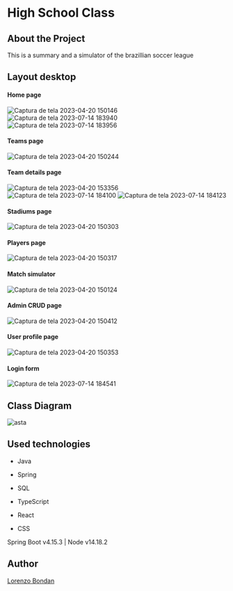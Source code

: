 # High School Class

## About the Project

This is a summary and a simulator of the brazillian soccer league

## Layout desktop

#### Home page
![Captura de tela 2023-04-20 150146](https://user-images.githubusercontent.com/105743965/233791700-2fc0d1e8-5224-482c-ba43-3b6021b12a7e.png)
![Captura de tela 2023-07-14 183940](https://github.com/LorenzoBondan/SoccerLeague/assets/105743965/6155a436-b5b6-4862-9db5-0304203417f4)
![Captura de tela 2023-07-14 183956](https://github.com/LorenzoBondan/SoccerLeague/assets/105743965/aff3ffbe-fe7d-4243-aee7-7b181f3ad00a)

#### Teams page
![Captura de tela 2023-04-20 150244](https://user-images.githubusercontent.com/105743965/233456462-49c3db10-cab4-4073-ba15-5305622518e8.png)

#### Team details page
![Captura de tela 2023-04-20 153356](https://user-images.githubusercontent.com/105743965/233456776-e75cfb62-013a-459b-b25d-2c10e85bb406.png)
![Captura de tela 2023-07-14 184100](https://github.com/LorenzoBondan/SoccerLeague/assets/105743965/8c2873d5-5fe2-4960-a414-bae35f71f095)
![Captura de tela 2023-07-14 184123](https://github.com/LorenzoBondan/SoccerLeague/assets/105743965/8afa4cbd-3dde-4c36-adf8-7c320d952152)

#### Stadiums page
![Captura de tela 2023-04-20 150303](https://github.com/LorenzoBondan/SoccerLeague/assets/105743965/f6aa422d-b039-4040-b76b-69b0e142c307)

#### Players page 
![Captura de tela 2023-04-20 150317](https://user-images.githubusercontent.com/105743965/233456980-a5b75ad4-a4bd-4eda-9363-ab9dcf0dfdeb.png)

#### Match simulator
![Captura de tela 2023-04-20 150124](https://user-images.githubusercontent.com/105743965/233457076-5cbbfff7-d821-4b82-a3d1-8eb6f12175fa.png)

#### Admin CRUD page
![Captura de tela 2023-04-20 150412](https://github.com/LorenzoBondan/SoccerLeague/assets/105743965/72463e83-7689-49a5-9702-c903d7e11101)

#### User profile page
![Captura de tela 2023-04-20 150353](https://github.com/LorenzoBondan/SoccerLeague/assets/105743965/743bf246-57ac-4761-9300-18c0d8673775)

#### Login form
![Captura de tela 2023-07-14 184541](https://github.com/LorenzoBondan/SoccerLeague/assets/105743965/5daa83e1-6618-41eb-93d8-0e7107330050)

## Class Diagram
![asta](https://user-images.githubusercontent.com/105743965/233456170-f1a07d6f-7891-4875-af3f-85b87a6cbac7.png)

## Used technologies

- Java
- Spring
- SQL

- TypeScript
- React
- CSS

Spring Boot v4.15.3 | Node v14.18.2

## Author

[Lorenzo Bondan](HTTPS://WWW.LINKEDIN.COM/IN/LORENZO-BONDAN-108B42236)
